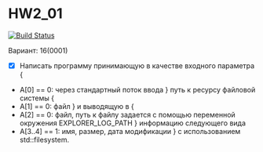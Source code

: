 # HW2_01

[![Build Status](https://travis-ci.org/desta-study/HW2_01.svg?branch=master)](https://travis-ci.org/desta-study/HW2_01)

Вариант: 16(0001)

- [x] Написать программу принимающую в качестве входного параметра
{
- A[0] == 0: через стандартный поток ввода
} путь к ресурсу файловой системы {
- A[1] == 0: файл
} и выводящую в {
- A[2] == 0: файл, путь к файлу задается с помощью переменной окружения EXPLORER_LOG_PATH
} информацию следующего вида
- A[3..4] == 1: имя, размер, дата модификации
} c использованием std::filesystem.
